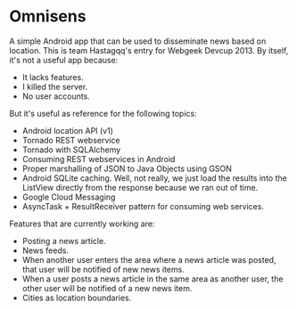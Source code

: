 Omnisens
===========================

A simple Android app that can be used to disseminate news based on location. This is team Hastagqq's entry for Webgeek Devcup 2013. By itself, it's not a useful app because:

* It lacks features.
* I killed the server.
* No user accounts.

But it's useful as reference for the following topics:

* Android location API (v1)
* Tornado REST webservice
* Tornado with SQLAlchemy
* Consuming REST webservices in Android
* Proper marshalling of JSON to Java Objects using GSON
* Android SQLite caching. Well, not really, we just load the results into the ListView directly from the response because we ran out of time.
* Google Cloud Messaging
* AsyncTask + ResultReceiver pattern for consuming web services.

Features that are currently working are:

* Posting a news article.
* News feeds.
* When another user enters the area where a news article was posted, that user will be notified of new news items.
* When a user posts a news article in the same area as another user, the other user will be notified of a new news item.
* Cities as location boundaries.
